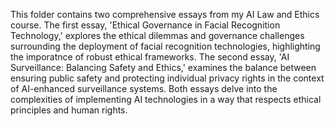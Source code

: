 This folder contains two comprehensive essays from my AI Law and Ethics course. The first essay, 'Ethical Governance in Facial Recognition Technology,' explores the ethical dilemmas and governance challenges surrounding the deployment of facial recognition technologies, highlighting the imporatnce of robust ethical frameworks. The second essay, 'AI Surveillance: Balancing Safety and Ethics,' examines the balance between ensuring public safety and protecting individual privacy rights in the context of AI-enhanced surveillance systems. Both essays delve into the complexities of implementing AI technologies in a way that respects ethical principles and human rights.
